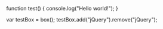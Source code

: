 function test() {
console.log("Hello world!");
}

var testBox = box();
testBox.add("jQuery").remove("jQuery");
